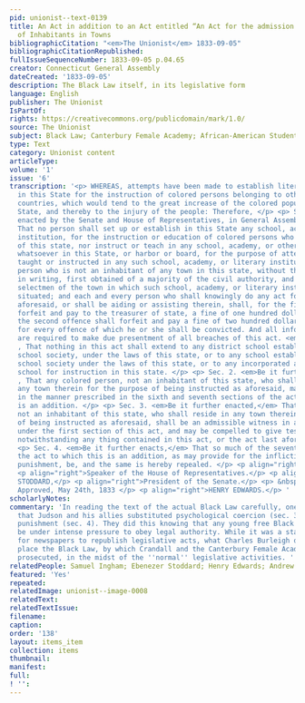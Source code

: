 ```yaml
---
pid: unionist--text-0139
title: An Act in addition to an Act entitled “An Act for the admission and settlement
  of Inhabitants in Towns
bibliographicCitation: "<em>The Unionist</em> 1833-09-05"
bibliographicCitationRepublished: 
fullIssueSequenceNumber: 1833-09-05 p.04.65
creator: Connecticut General Assembly
dateCreated: '1833-09-05'
description: The Black Law itself, in its legislative form
language: English
publisher: The Unionist
IsPartOf: 
rights: https://creativecommons.org/publicdomain/mark/1.0/
source: The Unionist
subject: Black Law; Canterbury Female Academy; African-American Students; Legal Notices
type: Text
category: Unionist content
articleType: 
volume: '1'
issue: '6'
transcription: '<p> WHEREAS, attempts have been made to establish literary institutions
  in this State for the instruction of colored persons belonging to other states and
  countries, which would tend to the great increase of the colored population of the
  State, and thereby to the injury of the people: Therefore, </p> <p> Sec. 1. Be it
  enacted by the Senate and House of Representatives, in General Assembly convened,
  That no person shall set up or establish in this State any school, academy, or literary
  institution, for the instruction or education of colored persons who are not inhabitants
  of this state, nor instruct or teach in any school, academy, or other literary institution
  whatsoever in this State, or harbor or board, for the purpose of attending or being
  taught or instructed in any such school, academy, or literary institution, any colored
  person who is not an inhabitant of any town in this state, without the consent,
  in writing, first obtained of a majority of the civil authority, and also of the
  selectmen of the town in which such school, academy, or literary institution is
  situated; and each and every person who shall knowingly do any act forbidden as
  aforesaid, or shall be aiding or assisting therein, shall, for the first offence,
  forfeit and pay to the treasurer of state, a fine of one hundred dollars, and for
  the second offence shall forfeit and pay a fine of two hundred dollars, and so double
  for every offence of which he or she shall be convicted. And all informing officers
  are required to make due presentment of all breaches of this act. <em>Provided</em>
  , That nothing in this act shall extend to any district school established in any
  school society, under the laws of this state, or to any school established by any
  school society under the laws of this state, or to any incorporated academy or incorporated
  school for instruction in this state. </p> <p> Sec. 2. <em>Be it further enacted</em>
  , That any colored person, not an inhabitant of this state, who shall reside in
  any town therein for the purpose of being instructed as aforesaid, may be removed
  in the manner prescribed in the sixth and seventh sections of the act to which this
  is an addition. </p> <p> Sec. 3. <em>Be it further enacted,</em> That any person,
  not an inhabitant of this state, who shall reside in any town therein, for the purpose
  of being instructed as aforesaid, shall be an admissible witness in all prosecutions
  under the first section of this act, and may be compelled to give testimony therein,
  notwithstanding any thing contained in this act, or the act last aforesaid. </p>
  <p> Sec. 4. <em>Be it further enacts,</em> That so much of the seventh section of
  the act to which this is an addition, as may provide for the infliction of corporeal
  punishment, be, and the same is hereby repealed. </p> <p align="right">SAMUEL INGHAM,</p>
  <p align="right">Speaker of the House of Representatives.</p> <p align="right">EBENZER
  STODDARD,</p> <p align="right">President of the Senate.</p> <p> &nbsp;&nbsp;&nbsp;&nbsp;&nbsp;&nbsp;&nbsp;&nbsp;&nbsp;&nbsp;&nbsp;&nbsp;&nbsp;&nbsp;&nbsp;&nbsp;&nbsp;&nbsp;&nbsp;&nbsp;&nbsp;&nbsp;&nbsp;&nbsp;&nbsp;&nbsp;&nbsp;&nbsp;&nbsp;&nbsp;&nbsp;&nbsp;&nbsp;&nbsp;&nbsp;&nbsp;&nbsp;&nbsp;&nbsp;&nbsp;&nbsp;&nbsp;&nbsp;&nbsp;&nbsp;&nbsp;&nbsp;&nbsp;&nbsp;&nbsp;&nbsp;&nbsp;&nbsp;&nbsp;&nbsp;&nbsp;&nbsp;&nbsp;&nbsp;&nbsp;&nbsp;&nbsp;&nbsp;&nbsp;&nbsp;&nbsp;&nbsp;&nbsp;&nbsp;&nbsp;&nbsp;&nbsp;&nbsp;&nbsp;&nbsp;&nbsp;&nbsp;&nbsp;&nbsp;&nbsp;&nbsp;&nbsp;&nbsp;
  Approved, May 24th, 1833 </p> <p align="right">HENRY EDWARDS.</p> '
scholarlyNotes: 
commentary: 'In reading the text of the actual Black Law carefully, one can observe
  that Judson and his allies substituted psychological coercion (sec. 3) for corporeal
  punishment (sec. 4). They did this knowing that any young free Black person would
  be under intense pressure to obey legal authority. While it was a standard practice
  for newspapers to republish legislative acts, what Charles Burleigh did here was
  place the Black Law, by which Crandall and the Canterbury Female Academy were being
  prosecuted, in the midst of the ''normal'' legislative activities. '
relatedPeople: Samuel Ingham; Ebenezer Stoddard; Henry Edwards; Andrew Judson (inferred)
featured: 'Yes'
repeated: 
relatedImage: unionist--image-0008
relatedText: 
relatedTextIssue: 
filename: 
caption: 
order: '138'
layout: items_item
collection: items
thumbnail: 
manifest: 
full: 
! '': 
---
```

